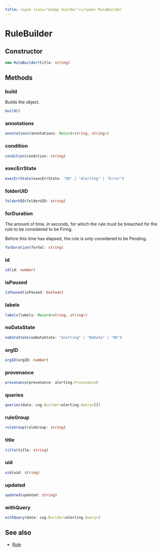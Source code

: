 ```yaml
---
title: <span class="badge builder"></span> RuleBuilder
---
```

# <span class="badge builder"></span> RuleBuilder

## Constructor

```typescript
new RuleBuilder(title: string)
```
## Methods

### <span class="badge object-method"></span> build

Builds the object.

```typescript
build()
```

### <span class="badge object-method"></span> annotations

```typescript
annotations(annotations: Record<string, string>)
```

### <span class="badge object-method"></span> condition

```typescript
condition(condition: string)
```

### <span class="badge object-method"></span> execErrState

```typescript
execErrState(execErrState: "OK" | "Alerting" | "Error")
```

### <span class="badge object-method"></span> folderUID

```typescript
folderUID(folderUID: string)
```

### <span class="badge object-method"></span> forDuration

The amount of time, in seconds, for which the rule must be breached for the rule to be considered to be Firing.

Before this time has elapsed, the rule is only considered to be Pending.

```typescript
forDuration(forVal: string)
```

### <span class="badge object-method"></span> id

```typescript
id(id: number)
```

### <span class="badge object-method"></span> isPaused

```typescript
isPaused(isPaused: boolean)
```

### <span class="badge object-method"></span> labels

```typescript
labels(labels: Record<string, string>)
```

### <span class="badge object-method"></span> noDataState

```typescript
noDataState(noDataState: "Alerting" | "NoData" | "OK")
```

### <span class="badge object-method"></span> orgID

```typescript
orgID(orgID: number)
```

### <span class="badge object-method"></span> provenance

```typescript
provenance(provenance: alerting.Provenance)
```

### <span class="badge object-method"></span> queries

```typescript
queries(data: cog.Builder<alerting.Query>[])
```

### <span class="badge object-method"></span> ruleGroup

```typescript
ruleGroup(ruleGroup: string)
```

### <span class="badge object-method"></span> title

```typescript
title(title: string)
```

### <span class="badge object-method"></span> uid

```typescript
uid(uid: string)
```

### <span class="badge object-method"></span> updated

```typescript
updated(updated: string)
```

### <span class="badge object-method"></span> withQuery

```typescript
withQuery(data: cog.Builder<alerting.Query>)
```

## See also

 * <span class="badge object-type-interface"></span> [Rule](./object-Rule.md)
